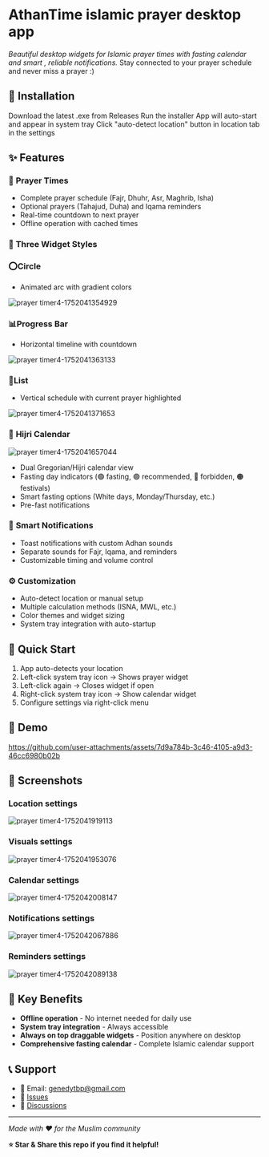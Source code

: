 # AthanTime islamic prayer desktop app
_Beautiful desktop widgets for Islamic prayer times with fasting calendar and smart , reliable notifications._
Stay connected to your prayer schedule and never miss a prayer :) 

## 💾 Installation
Download the latest .exe from Releases
Run the installer 
App will auto-start and appear in system tray
Click "auto-detect location" button in location tab in the settings


## ✨ Features

### 🎯 **Prayer Times**

- Complete prayer schedule (Fajr, Dhuhr, Asr, Maghrib, Isha)
- Optional prayers (Tahajud, Duha) and Iqama reminders
- Real-time countdown to next prayer
- Offline operation with cached times

### 🎨 **Three Widget Styles**

### ⭕**Circle**
-  Animated arc with gradient colors
  
![prayer timer4-1752041354929](https://github.com/user-attachments/assets/62d45a4e-2443-4951-9287-814a89dd2600)


### 📊**Progress Bar**
-  Horizontal timeline with countdown
  
![prayer timer4-1752041363133](https://github.com/user-attachments/assets/bb51871d-93c3-40fe-ac50-028eb8e2a0c6)



### 📃**List**
- Vertical schedule with current prayer highlighted
  
![prayer timer4-1752041371653](https://github.com/user-attachments/assets/c994af3a-265f-4532-ac25-25d4c6d4dabc)



### 📅 **Hijri Calendar**
![prayer timer4-1752041657044](https://github.com/user-attachments/assets/cfa7837a-be0f-4b93-8321-70961354ae44)

- Dual Gregorian/Hijri calendar view
- Fasting day indicators (🟢 fasting, 🟣 recommended, 🔴 forbidden, 🟠 festivals)
- Smart fasting options (White days, Monday/Thursday, etc.)
- Pre-fast notifications

### 🔔 **Smart Notifications**

- Toast notifications with custom Adhan sounds
- Separate sounds for Fajr, Iqama, and reminders
- Customizable timing and volume control

### ⚙️ **Customization**

- Auto-detect location or manual setup
- Multiple calculation methods (ISNA, MWL, etc.)
- Color themes and widget sizing
- System tray integration with auto-startup

## 🚀 Quick Start

1. App auto-detects your location
2. Left-click system tray icon → Shows prayer widget
3. Left-click again → Closes widget if open
4. Right-click system tray icon → Show calendar widget
5. Configure settings via right-click menu

## 🎥 Demo
https://github.com/user-attachments/assets/7d9a784b-3c46-4105-a9d3-46cc6980b02b





## 📸 Screenshots

### Location settings
![prayer timer4-1752041919113](https://github.com/user-attachments/assets/e037bdf4-bb2c-4fc5-811d-4dbbc3712335)

### Visuals settings
![prayer timer4-1752041953076](https://github.com/user-attachments/assets/c7b81bde-b335-44cb-9dda-b9c187c628d0)

### Calendar settings
![prayer timer4-1752042008147](https://github.com/user-attachments/assets/b525f9c4-2e97-4f12-8177-21d834544024)

### Notifications settings
![prayer timer4-1752042067886](https://github.com/user-attachments/assets/31c31718-5fd0-47ce-9c51-ddcc2dff948c)


### Reminders settings
![prayer timer4-1752042089138](https://github.com/user-attachments/assets/6efb7d3f-2042-4be6-94e4-ad713aef12c2)


## 🌟 Key Benefits

- **Offline operation** - No internet needed for daily use
- **System tray integration** - Always accessible
- **Always on top draggable widgets** - Position anywhere on desktop
- **Comprehensive fasting calendar** - Complete Islamic calendar support

## 📞 Support

- 📧 Email: genedytbp@gmail.com
- 🐛 [Issues](https://github.com/mgenedy29/AthanTime/issues)
- 💬 [Discussions](https://github.com/mgenedy29/AthanTime/discussions)

---

_Made with ❤️ for the Muslim community_

**⭐ Star & Share this repo if you find it helpful!**



